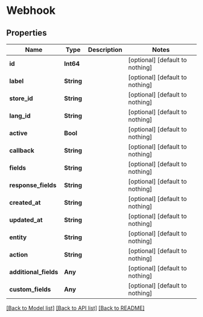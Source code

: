 # Webhook


## Properties
Name | Type | Description | Notes
------------ | ------------- | ------------- | -------------
**id** | **Int64** |  | [optional] [default to nothing]
**label** | **String** |  | [optional] [default to nothing]
**store_id** | **String** |  | [optional] [default to nothing]
**lang_id** | **String** |  | [optional] [default to nothing]
**active** | **Bool** |  | [optional] [default to nothing]
**callback** | **String** |  | [optional] [default to nothing]
**fields** | **String** |  | [optional] [default to nothing]
**response_fields** | **String** |  | [optional] [default to nothing]
**created_at** | **String** |  | [optional] [default to nothing]
**updated_at** | **String** |  | [optional] [default to nothing]
**entity** | **String** |  | [optional] [default to nothing]
**action** | **String** |  | [optional] [default to nothing]
**additional_fields** | **Any** |  | [optional] [default to nothing]
**custom_fields** | **Any** |  | [optional] [default to nothing]


[[Back to Model list]](../README.md#models) [[Back to API list]](../README.md#api-endpoints) [[Back to README]](../README.md)


